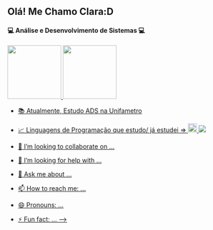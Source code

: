 ## Olá! Me Chamo Clara:D
#### 💻 Análise e Desenvolvimento de Sistemas 💻
<div>
<a href="https://github.com/Clara-Farias">
<img height="120em" src="https://github-readme-stats.vercel.app/api/top-langs/?username=Clara-Farias&layout=compact&langs_count=7&theme=dracula"/>
<img height="120em" src="https://github-readme-stats.vercel.app/api?username=Clara-Farias&show_icons=true&theme=dracula&include_all_commits=true&count_private=true"/>
</div>

- 📚 Atualmente, Estudo ADS na Unifametro
- 📈 Linguagens de Programação que estudo/ já estudei => <img height ="20" src="https://cdn.jsdelivr.net/gh/devicons/devicon/icons/c/c-original.svg" /> <img src="https://cdn.jsdelivr.net/gh/devicons/devicon/icons/cplusplus/cplusplus-original.svg" />
          
          
- 👯 I’m looking to collaborate on ...
- 🤔 I’m looking for help with ...
- 💬 Ask me about ...
- 📫 How to reach me: ...
- 😄 Pronouns: ...
- ⚡ Fun fact: ...
-->
